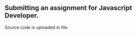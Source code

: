 Submitting an assignment for Javascript Developer.
------------------------------------------------------------------------------------------------------------------------------------------
Source code is uploaded in file. 
